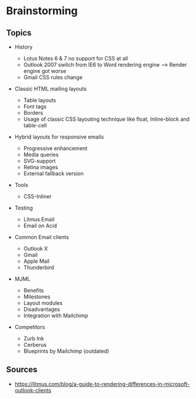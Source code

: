 # Brainstorming

## Topics

* History
  * Lotus Notes 6 & 7 no support for CSS at all
  * Outlook 2007 switch from IE6 to Word rendering engine --> Render engine got worse
  * Gmail CSS rules change

* Classic HTML mailing layouts
  * Table layouts
  * Font tags
  * Borders
  * Usage of classic CSS layouting technique like float, Inline-block and table-cell

* Hybrid layouts for responsive emails
  * Progressive enhancement
  * Media queries
  * SVG-support
  * Retina images
  * External fallback version

* Tools
  * CSS-Inliner

* Testing
  * Litmus Email
  * Email on Acid

* Common Email clients
  * Outlook X
  * Gmail
  * Apple Mail
  * Thunderbird

* MJML
  * Benefits
  * Milestones
  * Layout modules
  * Disadvantages
  * Integration with Mailchimp

* Competitors 
  * Zurb Ink
  * Cerberus
  * Blueprints by Mailchimp (outdated)
  
## Sources
  * https://litmus.com/blog/a-guide-to-rendering-differences-in-microsoft-outlook-clients